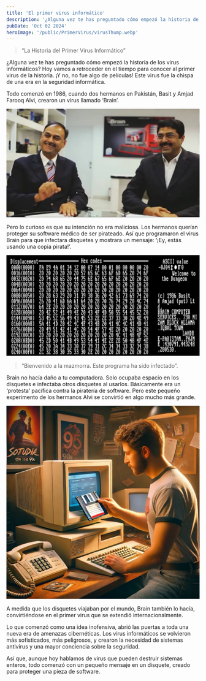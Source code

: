 ```yaml
---
title: 'El primer virus informático'
description: '¿Alguna vez te has preguntado cómo empezó la historia de los virus informáticos? Hoy vamos a retroceder en el tiempo para conocer al primer virus de la historia. '
pubDate: 'Oct 02 2024'
heroImage: '/public/PrimerVirus/virusThump.webp'
---
```

> “La Historia del Primer Virus Informático”

¿Alguna vez te has preguntado cómo empezó la historia de los virus informáticos? Hoy vamos a retroceder en el tiempo para conocer al primer virus de la historia. ¡Y no, no fue algo de películas! Este virus fue la chispa de una era en la seguridad informática.

Todo comenzó en 1986, cuando dos hermanos en Pakistán, Basit y Amjad Farooq Alvi, crearon un virus llamado ‘Brain’.

![](/public//PrimerVirus/FarooqBrothers.webp)


Pero lo curioso es que su intención no era maliciosa. Los hermanos querían proteger su software médico de ser pirateado. Así que programaron el virus Brain para que infectara disquetes y mostrara un mensaje: ‘¡Ey, estás usando una copia pirata!’.

![](/public//PrimerVirus/brainSS.webp)

> “Bienvenido a la mazmorra. Este programa ha sido infectado”.

Brain no hacía daño a tu computadora. Solo ocupaba espacio en los disquetes e infectaba otros disquetes al usarlos. Básicamente era un ‘protesta’ pacífica contra la piratería de software. Pero este pequeño experimento de los hermanos Alvi se convirtió en algo mucho más grande.

![](/public//PrimerVirus/someGuy.webp)


A medida que los disquetes viajaban por el mundo, Brain también lo hacía, convirtiéndose en el primer virus que se extendió internacionalmente.

Lo que comenzó como una idea inofensiva, abrió las puertas a toda una nueva era de amenazas cibernéticas. Los virus informáticos se volvieron más sofisticados, más peligrosos, y crearon la necesidad de sistemas antivirus y una mayor conciencia sobre la seguridad.

Así que, aunque hoy hablamos de virus que pueden destruir sistemas enteros, todo comenzó con un pequeño mensaje en un disquete, creado para proteger una pieza de software.